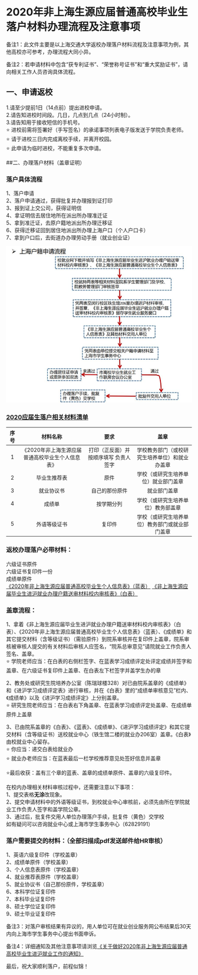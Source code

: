 # 2020年非上海生源应届普通高校毕业生落户材料办理流程及注意事项

备注1：此文件主要是以上海交通大学返校办理落户材料流程及注意事项为例，其他高校亦可参考，办理流程大同小异。

备注2：若申请材料中包含“获专利证书”、“荣誉称号证书”和“重大奖励证书”，请向相关工作人员咨询具体流程。


## 一、申请返校
1.请至少提前1日（14点前）提出进校申请。  
2.请告知进校时间段。几日，几点到几点（24小时制）。  
3.请告知用于接收短信的手机号。  
⭐ 进校前需将签署好（手写签名）的承诺事项列表电子版发送于学院负责老师。  
⭐ 请于进校三日内完成离校手续，并离开校园。  
⭐ 此申请为临时进校，不能重复多次申请。  

##二、办理落户材料（盖章证明）
### 落户具体流程
1、落户申请  
2、落户申请通过，获得批复并办理报到证打印  
3、报到证上交公司，获得证明信  
4、拿证明信去居住地所在派出所办理准迁证  
5、拿到准迁证，去原户籍地派出所办理迁移证  
6、获得迁移证回到居住地派出所办理上海户口（个人户口卡）  
7、拿到户口后，去街道办办理劳动手册（就业创业证）  

![上海户籍申请流程](./上海户籍申请流程.jpg)

### [2020应届生落户相关材料清单](./2020应届生落户相关材料清单.doc)
|序号  |材料名称  |要求  |盖章  |
|:---:|:------:|:----:|:---:|
| 1	|《2020年非上海生源应届普通高校毕业生个人信息表》|打印（正反面）并按顺序填写 负责人签字|学校教务部门（或校研究生培养单位）和就业办盖章|
| 2	|毕业生推荐表|原件|学校（或研究生培养单位）就业部门盖章|
| 3	|就业协议书|自己的那份原件|就业部门盖章|
| 4	|成绩单|按学期分列|学校（或研究生培养单位）教务部盖章|
| 5	|外语等级证书|复印件|学校（或研究生培养单位）教务部门或就业部门盖章|

### 返校办理落户必带材料：
六级证书原件  
六级证书复印件一份  
成绩单原件  
[《2020年非上海生源应届普通高校毕业生个人信息表》（蓝表）](./2020年非上海生源应届普通高校毕业生个人信息表.doc)
[《非上海生源应届毕业生进沪就业办理户籍送审材料校内审核表》（白表）](./非上海生源应届毕业生进沪就业办理户籍送审材料校内审核表.doc)

### 盖章流程：
1、拿着《非上海生源应届毕业生进沪就业办理户籍送审材料校内审核表》（白表）、《2020年非上海生源应届普通高校毕业生个人信息表》（蓝表）、《成绩单》和其它提交材料（含等级证书）（需验原件）到院系审核并在复印件上盖章，院系审核被审核人提交的有关材料后审核人应签名，“院系总审意见”请院就业工作负责人签名、盖章。  
⭐ 学院老师应当：在白表的右侧栏签字、在蓝表学习成绩评定处评定成绩并签字和盖章、在六级证书复印件上盖章、在白表左下栏签字并盖学生办的章  

2、教务处或研究生院培养办公室（陈瑞球楼328）对已由院系盖章的《成绩单》和《进沪学习成绩评定表》进行审核，并在《白表》里的“成绩单审核意见”栏内、《成绩单》以及《进沪学习成绩评定》上分别盖章。  
⭐ 研究生院老师应当：在白表右下角盖章、在蓝表学习成绩评定处盖章、在成绩单原件上盖章  

3、已由院系盖章的《白表》、《蓝表》、《成绩单》、《进沪学习成绩评定》和其它提交材料（含等级证书）送校就业中心（铁生馆二楼的就业办206室）盖章。《白表》由校就业中心留存。  
⭐ 你应当：递交白表给就业办  
⭐ 就业办老师应当：在蓝表最后一栏学校推荐意见处签好信息并盖章  

⭐最后收获：盖有三个章的蓝表、盖章的成绩单原件、盖章的六级复印件。  

在校内办理相关材料审核过程中，还需要注意以下事项：  
1、提交表格**无涂**改现象。  
2、提交申请材料中的外语等级证书，到校就业中心审核前，必须先由所在学院就业工作负责人签字和盖学院公章。  
3、通过后，批复件交用人单位办理落户手续，批复件（黄色）交学校  
如有疑问可以咨询就业中心或上海市学生事务中心（62829191）  


### 落户需要提交的材料：（全部扫描成pdf发送邮件给HR审核）  
1、英语六级复印件（学校盖章）  
2、成绩单原件（学校盖章）  
3、个人信息表原件（学校盖章）  
4、就业推荐表原件（学校盖章）  
5、就业协议书（自己那份原件，学校盖章）  
6、本科学位证复印件  
7、本科毕业证复印件  
8、硕士学位证复印件  
9、硕士毕业证复印件  


备注3：对落户审核结果有异议的，用人单位可在就业创业服务网公布结果后30天内向上海市学生事务中心提出书面申诉。

备注4：详细通知及其他注意事项请浏览[《关于做好2020年非上海生源应届普通高校毕业生进沪就业工作的通知》](./关于做好2020年非上海生源应届普通高校毕业生进沪就业工作的通知.pdf)

最后，祝大家顺利落户，前程似锦！